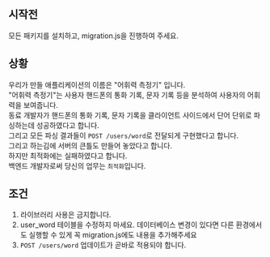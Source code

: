 ## 시작전

모든 패키지를 설치하고, migration.js을 진행하여 주세요.

## 상황

우리가 만들 애플리케이션의 이름은 "어휘력 측정기" 입니다.  
"어휘력 측정기"는 사용자 핸드폰의 통화 기록, 문자 기록 등을 분석하여 사용자의 어휘력을 보여줍니다.  
동료 개발자가 핸드폰의 통화 기록, 문자 기록을 클라이언트 사이드에서 단어 단위로 파싱하는데 성공하였다고 합니다.  
그리고 모든 파싱 결과들이 `POST /users/word`로 전달되게 구현했다고 합니다.  
그리고 하는김에 서버의 큰틀도 만들어 놓았다고 합니다.  
하지만 최적화에는 실패하였다고 합니다.  
백엔드 개발자로써 당신의 업무는 `최적화`입니다.  

## 조건

1. 라이브러리 사용은 금지합니다.
2. user_word 테이블을 수정하지 마세요. 데이터베이스 변경이 있다면 다른 환경에서도 실행할 수 있게 꼭 migration.js에도 내용을 추가해주세요
3. `POST /users/word` 업데이트가 곧바로 적용되야 합니다.

